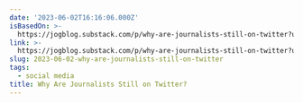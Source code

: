 ```yaml
---
date: '2023-06-02T16:16:06.000Z'
isBasedOn: >-
  https://jogblog.substack.com/p/why-are-journalists-still-on-twitter?utm_source=cross-post&publication_id=1053124&post_id=125525300&isFreemail=true&utm_campaign=2282&utm_medium=email
link: >-
  https://jogblog.substack.com/p/why-are-journalists-still-on-twitter?utm_source=cross-post&publication_id=1053124&post_id=125525300&isFreemail=true&utm_campaign=2282&utm_medium=email
slug: 2023-06-02-why-are-journalists-still-on-twitter
tags:
  - social media
title: Why Are Journalists Still on Twitter?
---
```


